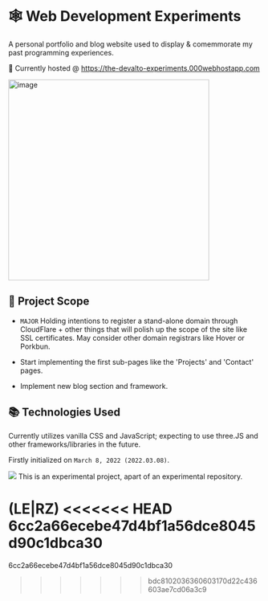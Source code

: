 # 🕸 Web Development Experiments
A personal portfolio and blog website used to display & comemmorate my past programming experiences. 

🔗 Currently hosted @ https://the-devalto-experiments.000webhostapp.com

<img width="400" alt="image" src="https://user-images.githubusercontent.com/51037255/229574309-7761124d-70a8-429a-b41c-c09a8b8a99a3.png">

## 🔭 Project Scope

- `MAJOR` Holding intentions to register a stand-alone domain through CloudFlare + other things that will polish up the scope of the site like SSL certificates. May consider other domain registrars like Hover or Porkbun.

- Start implementing the first sub-pages like the 'Projects' and 'Contact' pages.

- Implement new blog section and framework.

## 📚 Technologies Used
Currently utilizes vanilla CSS and JavaScript; expecting to use three.JS and other frameworks/libraries in the future.

Firstly initialized on `March 8, 2022 (2022.03.08)`.

<img src="https://github.com/dev-alto/Web-Development-Experiments/blob/master/ezgif.com-optimize.gif">
This is an experimental project, apart of an experimental repository.

(LE|RZ)
<<<<<<< HEAD
6cc2a66ecebe47d4bf1a56dce8045d90c1dbca30
=======
6cc2a66ecebe47d4bf1a56dce8045d90c1dbca30
>>>>>>> bdc8102036360603170d22c436603ae7cd06a3c9
